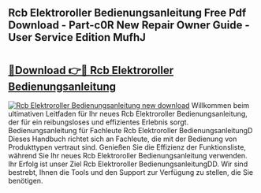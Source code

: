 ## Rcb Elektroroller Bedienungsanleitung Free Pdf Download - Part-c0R New Repair Owner Guide - User Service Edition MufhJ

# <h2><a href="http://df3v67j.blite.top/?on=Rcb+Elektroroller+Bedienungsanleitung">🔗Download 👉🔴 Rcb Elektroroller Bedienungsanleitung</a></h2>

[![Rcb Elektroroller Bedienungsanleitung new download](https://i.imgur.com/lujVjoI.png)](http://df3v67j.blite.top/?on=Rcb+Elektroroller+Bedienungsanleitung)
Willkommen beim ultimativen Leitfaden für Ihr neues Rcb Elektroroller Bedienungsanleitung, der für ein reibungsloses und effizientes Erlebnis sorgt. Bedienungsanleitung für Fachleute Rcb Elektroroller BedienungsanleitungD Dieses Handbuch richtet sich an Fachleute, die mit der Bedienung von Produkttypen vertraut sind. Genießen Sie die Effizienz der Funktionsliste, während Sie Ihr neues Rcb Elektroroller Bedienungsanleitung verwenden. Ihr Erfolg ist unser Ziel Rcb Elektroroller BedienungsanleitungDD. Wir sind bestrebt, Ihnen die Tools und den Support zur Verfügung zu stellen, die Sie benötigen.
